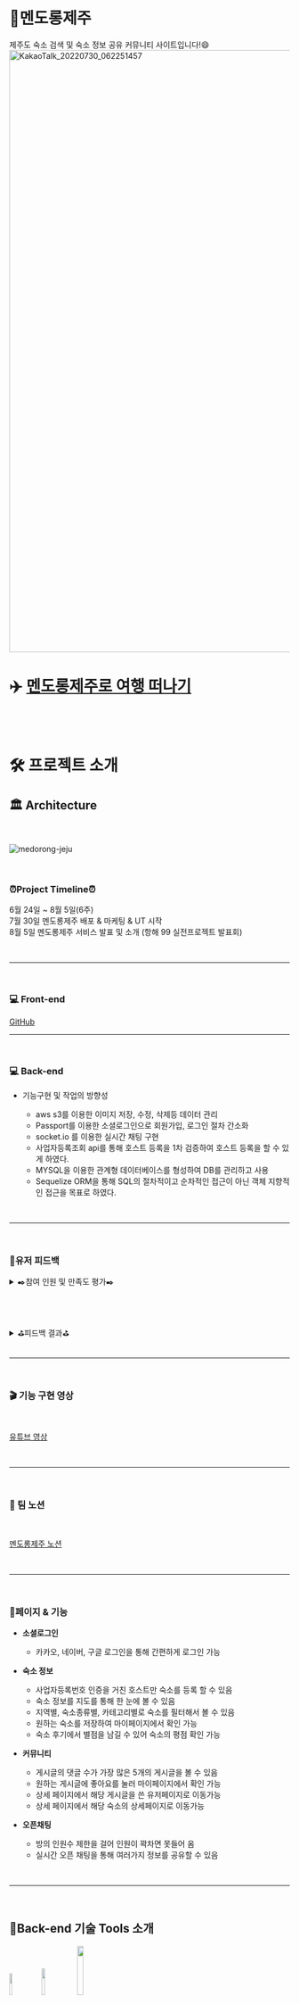 # 🍊멘도롱제주
제주도 숙소 검색 및 숙소 정보 공유 커뮤니티 사이트입니다!😄
<img width="1080" alt="KakaoTalk_20220730_062251457" src="https://user-images.githubusercontent.com/72002228/182119833-9b6880d1-8c9d-46ea-aef1-a3ad55726899.png">

# ✈️ [멘도롱제주로 여행 떠나기](https://mendorong-jeju.co.kr)
<br><br>

# 🛠️ 프로젝트 소개

##  🏛 Architecture 
<br>

![medorong-jeju](https://user-images.githubusercontent.com/72002228/182095720-34abf61c-e3f4-4cd6-b19a-3db3149583c9.png)

<br>

### ⏰Project Timeline⏰

6월 24일 ~ 8월 5일(6주)<br>
7월 30일 멘도롱제주 배포 & 마케팅 & UT 시작<br>
8월 5일 멘도롱제주 서비스 발표 및 소개 (항해 99 실전프로젝트 발표회)

<br>

----
<br>

### 💻 Front-end
[GitHub](https://github.com/Choiji92/final_project#readme)
<br>

----
<br>

### 💻 Back-end
* 기능구현 및 작업의 방향성<br>

  * aws s3를 이용한 이미지 저장, 수정, 삭제등 데이터 관리
  * Passport를 이용한 소셜로그인으로 회원가입, 로그인 절차 간소화
  * socket.io 를 이용한 실시간 채팅 구현
  * 사업자등록조회 api를 통해 호스트 등록을 1차 검증하여 호스트 등록을 할 수 있게 하였다.
  * MYSQL을 이용한 관계형 데이터베이스를 형성하여 DB를 관리하고 사용
  * Sequelize ORM을 통해 SQL의 절차적이고 순차적인 접근이 아닌 객체 지향적인 접근을 목표로 하였다.
  


<br>

-----

<br>

### 📝유저 피드백

<details>
<summary> ✒️참여 인원 및 만족도 평가✒️ </summary>
<br>
 
![유저 커뮤니티 차트(참여방법)](https://user-images.githubusercontent.com/72002228/183229041-9245e154-40d4-4f0b-b12a-160837b1ec98.png)
 
<br>
 

![유저 커뮤니티 차트(만족도 점수)](https://user-images.githubusercontent.com/72002228/183228983-48fba9fa-7534-41a7-ab59-937bcd30a2bd.png)

</details>

<br><br>
<details>
<summary>  ⛳피드백 결과⛳ </summary>
<br>
 
 
![유저피드백 반영결과](https://user-images.githubusercontent.com/72002228/183229128-cae145ca-2347-4b73-9608-81162baf9546.png)


</details>


<br>

-----

<br>


### 🎬 기능 구현 영상
<br>

 [유튜브 영상](https://www.youtube.com/watch?v=7FfDIUuBeQU)

<br>

-----

<br>

### 📘 팀 노션
<br>

 [멘도롱제주 노션](https://unmarred-judge-712.notion.site/875e0fb4b7bf42d69e2fe7b217286aaa)

<br>

-----

<br>

### 🦾페이지 & 기능

* **소셜로그인** <br>
 
  * 카카오, 네이버, 구글 로그인을 통해 간편하게 로그인 가능
* **숙소 정보**<br>
  * 사업자등록번호 인증을 거친 호스트만 숙소를 등록 할 수 있음
  * 숙소 정보를 지도를 통해 한 눈에 볼 수 있음
  * 지역별, 숙소종류별, 카테고리별로 숙소를 필터해서 볼 수 있음
  * 원하는 숙소를 저장하여 마이페이지에서 확인 가능
  * 숙소 후기에서 별점을 남길 수 있어 숙소의 평점 확인 가능
* **커뮤니티**<br>
  * 게시글의 댓글 수가 가장 많은 5개의 게시글을 볼 수 있음
  * 원하는 게시글에 좋아요를 눌러 마이페이지에서 확인 가능
  * 상세 페이지에서 해당 게시글을 쓴 유저페이지로 이동가능
  * 상세 페이지에서 해당 숙소의 상세페이지로 이동가능
* **오픈채팅**<br>
  * 방의 인원수 제한을 걸어 인원이 꽉차면 못들어 옴
  * 실시간 오픈 채팅을 통해 여러가지 정보를 공유할 수 있음

<br>

-----

<br>

## 🧰Back-end 기술 Tools 소개

 <img src="https://img.shields.io/badge/Node.js-339933?style=flat-square&logo=node.js&logoColor=white" width="10%" height="10%"/>&nbsp; <img src="https://img.shields.io/badge/Express-000000?style=flat-square&logo=express&logoColor=white" width="11%" height="11%"/>&nbsp; <img src="https://img.shields.io/badge/Amazon AWS-232F3E?style=flat-square&logo=Amazon AWS&logoColor=white" width="15%" height="15%"/><br><br> <img src="https://img.shields.io/badge/Amazon EC2-FF9900?style=flat-square&logo=Amazon EC2&logoColor=white" width="13%" height="13%"/>
 &nbsp; <img src="https://img.shields.io/badge/Amazon S3-569A31?style=flat-square&logo=Amazon S32&logoColor=white" width="10%" height="10%"/>
 &nbsp; <img src="https://img.shields.io/badge/MySQL-4479A1?style=flat-square&logo=MySQL&logoColor=white" width="9%" height="9%"/><br><br>
 <img src="https://img.shields.io/badge/Sequelize-52B0E7?style=flat-square&logo=Sequelize&logoColor=white" width="10%" height="10%"/>
 &nbsp;<img src="https://img.shields.io/badge/npm-CB3837?style=flat-square&logo=npm&logoColor=white" width="6%" height="6%"/>
 &nbsp;<img src="https://img.shields.io/badge/Passport-34E27A?style=flat-square&logo=Passport&logoColor=white" width="9%" height="9%"/>
 &nbsp;<img src="https://img.shields.io/badge/JSON Web Tokens-000000?style=flat-square&logo=JSON Web Tokens&logoColor=white" width="16%" height="16%"/>
 &nbsp;<img src="https://img.shields.io/badge/Socket.io-010101?style=flat-square&logo=Socket.io&logoColor=white" width="10%" height="10%"/>
 
 * AWS EC2 : IP 획득을 위해 인스턴스 개방. 서버 배포.
 * AWS S3 : 멘도롱제주 프로젝트는 다중 이미지 관리가 대단히 중요하다. 한번에 이미지를 저장, 삭제 등의 작업을 수행하기 위해 S3를 사용하였으며 이미지 업로드는 multer를 활용한다.
 * MySQL : 이용자, 숙소 등 그 모든 정보가 연결되어 있다. 유저는 호스트가 될 수 있는 것처럼 각 데이터 간의 관계가 밀접하기 때문에 데이터의 관리 역시 RDBMS를 사용하는 것이 적합하다고 판단하였다.
 * Sequelize : MySQL 쿼리를 사용하면 속도는 빠를 수 있으나 코드의 양이 상당히 많아진다. 기존의 메서드를 그대로 사용할 수 있고 학습이 편리한 Sequelize를 선택하여 협업의 생산성을 높이는데 초점을 두었다.
 * Socket.io : 실시간 채팅 기능을 위해 Socket.io를 사용하였다. 양방향 통신을 열어 클라이언트가 서버에 계속해서 연결되도록 하고 데이터의 전송을 실시간으로 이벤트를 발생시키고 클라이언트에 전송해주는 방식으로 채팅 기능을 구현하였다.

<br>

-----

<br>

## 👥 팀원소개

| 역할 | 이름 | 분담 |
| ---- | ----- | --- |
| BE🔰 | 강유신[GitHub](https://github.com/Usiniverse) | 유저커뮤니티/호스트 숙소 등록 CRUD, AWS S3, HTTPS 배포 |
| BE | 윤기남[GitHub](https://github.com/wea9677) | 소셜로그인, user마이페이지, 리뷰, 저장하기 기능 |
| BE | 이재근[GitHub](https://github.com/flypig-hub) | 댓글, 좋아요, 채팅방  CRUD, socket 채팅기능 |
| FE🔰 | 최지훈[GitHub](https://github.com/Choiji92/final_project#readme) | 소셜로그인, 커뮤니티 글 관련 CRUD, 게시글 댓글 CRUD, 게시글 좋아요기능. 유저닉네임,프로필사진 수정, 실시간채팅, 지역 검색기능, 카테고리 필터기능, Https 배포, CI/CD |
| FE | 송완준[GitHub](https://github.com/natural-nine) | 숙소관련 CRUD, 숙소 저장기능, 숙소 후기 CRUD |
| Design | 김나영 | 디자인 담당 |

<br>

-----

<br>

## ⚽트러블슈팅
<br><br>
<details>
<summary> 💥 소셜로그인 구현 PassPort Redirect URL 설정 및 Scope 설정 💥 </summary>
<br>
문제점 : 소셜 로그인을 구현할때, 가장 초기에 생긴 문제중 하나로, 프론트엔드와 Redirect URL 일치시키지 <br>
않았을때 발생한 문제였다.<br>
다른문제점 : Scope의 경우 배포 후 발생했던 Kakao login 기능 이슈로, 데이터를 받아오는 Scope 설정이<br>
account_email로 설정이 되어있어 발생했던 문제였다.<br><br>

과정 : 해결 과정에서 Scope 관련 이슈는 전혀 예상하지 못했던 부분이라 상당히 많은 시간과 정신력을 소모했는데<br>
이유는 카카오 아이디 모두가 안되는 것이 아니라, 기존에 테스트에 사용했던 팀원들의 Id의 경우 정상적으로 회원가입, 로그인이
되었기 때문이다. 덕분에 많은 시간을 소모했고, Kakao 쪽의 문제인가 하여 Kakao Dev Talk에 질문을 남겨 문제의 원인을 찾고자<br>
했는데, 그 과정에서 Scope 관련 문제일 가능성이 있다는 힌트를 얻어 해결 할 수 있었다.<br><br>

해결 : Redirect URL 규칙을 프론트엔드와 맞춰 일치시켜 콜백 함수를 동작하게 하였고, Scope의 경우 프론트 코드에서
설정한 account_email 코드를 삭제함으로 해당 문제를 해결했다.

</details>


<details>
<summary> 💥 텍스트에디터(Toast UI)에서 이미지 업로드 💥 </summary>
<br>
문제점 : 텍스트에디터에서 입력하는 데이터는 html 형식으로 DB에 저장을 하게 되는데 이미지를 업로드하게 되면 자동으로<br> base64 URL로 변경되어 <img src=”base64:~~~~~~”/> 이런식으로 저장하게 되어 DB에 부담이 된다.<br> 
다른문제점 : 1. API가 2번 호출되는 상황이라 자원 낭비가 있다.<br>
&nbsp;&nbsp;&nbsp;&nbsp;&nbsp;&nbsp;&nbsp;&nbsp;&nbsp;&nbsp;&nbsp;&nbsp;&nbsp;&nbsp;&nbsp;&nbsp;&nbsp;&nbsp;&nbsp;&nbsp;&nbsp;2. 게시글 작성 중 페이지를 이탈했을 경우 이미 DB와 AWS S3에 저장된 이미지를 통제할 수 있는 방법이 없다.<br><br>

과정 : 1. API를 2개를 생성한다.<br>
&nbsp;&nbsp;&nbsp;&nbsp;&nbsp;&nbsp;&nbsp;&nbsp;&nbsp;&nbsp;&nbsp;2. 프론트엔드에서 이미지를 이미지에디터에 업로드 할 때마다 AWS S3에 업로드하는 API를 호출하여 S3 URL로 바꾼다. <br><br>
 
해결방안 : 1. 백엔드에서 파일객체들이 담긴 리스트를 S3에 저장 후 S3 URL을 blob URL이 담긴 리스트와 비교

&nbsp;&nbsp;&nbsp;&nbsp;&nbsp;&nbsp;&nbsp;&nbsp;&nbsp;&nbsp;&nbsp;&nbsp;&nbsp;&nbsp;&nbsp;&nbsp;&nbsp;2. 이미지 치환 후 데이터를 DB에 저장 
 </details>
<details>
<summary> 💥 socket.io 채팅기능 구현 💥 </summary>
<br>
문제점 1 : 소켓 최초 연결 시에 알 수 없는 이유로 프론트 서버와 연결이 되지 않았다. <br>
.<br>
문제점 2 : 룸 입장 시 api사용을 실시간으로 구성하려고 했으나 일부 함수(unshift())가 중복 적용되는 버그가 발생. <br>
<br><br>

해결 1 : 서버 관련 설정을 다 사용해본 뒤 port redirect문제임을 발견, 해결. <br><br>

해결 : 중복 호출이 되어도 버그가 발생하지 않도록 unshift()의 기능인 'array에 object추가'가 아닌
'array안의 object'순서 변경으로 함수를 바꿔 사용. 문제해결.

</details>
